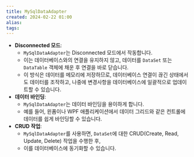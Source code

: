 ```yaml
---
title: MySqlDataAdapter
created: 2024-02-22 01:00
alias:
tags:
---
```

- **Disconnected 모드**: 
	- `MySqlDataAdapter`는 Disconnected 모드에서 작동합니다. 
	- 이는 데이터베이스와의 연결을 유지하지 않고, 데이터를 `DataSet` 또는 `DataTable` 객체에 채운 후 연결을 바로 닫습니다. 
	- 이 방식은 데이터를 메모리에 저장하므로, 데이터베이스 연결이 끊긴 상태에서도 데이터를 조작하고, 나중에 변경사항을 데이터베이스에 일괄적으로 업데이트할 수 있습니다.
- **데이터 바인딩**: 
	- `MySqlDataAdapter`는 데이터 바인딩을 용이하게 합니다. 
	- 예를 들어, 윈폼이나 WPF 애플리케이션에서 데이터 그리드와 같은 컨트롤에 데이터를 쉽게 바인딩할 수 있습니다.
- **CRUD 작업**: 
	- `MySqlDataAdapter`를 사용하면, `DataSet`에 대한 CRUD(Create, Read, Update, Delete) 작업을 수행한 후, 
	- 이를 데이터베이스에 동기화할 수 있습니다.

